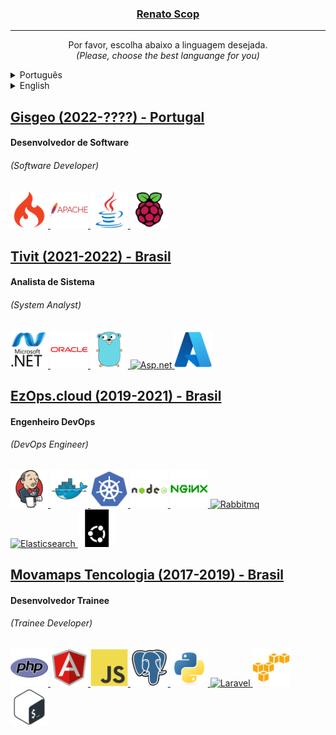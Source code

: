<h3 style="text-align: center;"><a href="https://www.linkedin.com/in/renato-alvorcem-scop-7b7b7811a/" target="_blank" rel="noreferrer">Renato Scop </a></h3>

___

<p style="text-align: center;"> Por favor, escolha abaixo a linguagem desejada.<br><em>(Please, choose the best languange for you)</em></p>

<details>
  <summary>Português</summary>

  ### Olá, me chamo Renato Alvorcem Scop, sou um desenvolvedor amazonense brasileiro em constante evolução e aprendizado, aqui você me conhecer um pouco melhor.
  <p>
  Meu primeiro contato com a área de programação foi quando decidi abrir servidores privados de alguns jogos populares no Brasil, e com isso acabei aprendendo um pouco de Java, C++, Redes, Firewall, Conexão Remota, Shell, Bash dentre inumeras outras tecnologias.
  </p>
  <p>
  Formalmente iniciei minha carreira em 2017 e desde então passei por inumeros projetos e problemas que ajudaram a me aperfeiçoar dentro da área.
  </p>
</details>
<details>
  <summary>English</summary>

  ### Hello, my name is Renato Alvorcem Scop. I'm a software developer from Amazonas, Brazil, in a constant cycle of learning and evolution. Here, you can get to know me better.
  <p>
  My first contact with programming was when I decided to open private game servers for some popular games in Brazil, and with that, I learned a little bit of Java, C++, networking, firewalls, remote connections, shell, and many other technologies.
  </p>
  <p>
  Formally speaking, I started my career in 2017. Since then, I have worked on various projects and encountered numerous challenges that have helped me to improve in the IT field.
  </p>
</details>

## <a href="https://www.linkedin.com/company/gisgeo/mycompany/" target="_blank" rel="noreferrer">Gisgeo (2022-????) - Portugal</a>
  #### Desenvolvedor de Software
  ###### (<em>Software Developer</em>)
  <a href="https://codeigniter.com/" target="_blank" rel="noreferrer"> <img src="https://raw.githubusercontent.com/devicons/devicon/55609aa5bd817ff167afce0d965585c92040787a/icons/codeigniter/codeigniter-plain.svg" alt="Codeigniter" width="60" height="60"/> </a>
  <a href="https://httpd.apache.org/" target="_blank" rel="noreferrer"> <img src="https://raw.githubusercontent.com/devicons/devicon/55609aa5bd817ff167afce0d965585c92040787a/icons/apache/apache-original-wordmark.svg" alt="Apache" width="60" height="60"/> </a>
  <a href="https://www.java.com/" target="_blank" rel="noreferrer"> <img src="https://raw.githubusercontent.com/devicons/devicon/55609aa5bd817ff167afce0d965585c92040787a/icons/java/java-original.svg" alt="Java" width="60" height="60"/> </a>
  <a href="https://www.raspberrypi.org/" target="_blank" rel="noreferrer"> <img src="https://raw.githubusercontent.com/devicons/devicon/55609aa5bd817ff167afce0d965585c92040787a/icons/raspberrypi/raspberrypi-original.svg" alt="Raspberry" width="60" height="60"/> </a>

  ## <a href="https://www.linkedin.com/company/tivit/" target="_blank" rel="noreferrer">Tivit (2021-2022) - Brasil</a>
  #### Analista de Sistema
  ###### (<em>System Analyst</em>)

  <a href="https://dotnet.microsoft.com/" target="_blank" rel="noreferrer"> <img src="https://raw.githubusercontent.com/devicons/devicon/55609aa5bd817ff167afce0d965585c92040787a/icons/dot-net/dot-net-original-wordmark.svg" alt=".Net" width="60" height="60"/> </a>
  <a href="https://www.oracle.com/" target="_blank" rel="noreferrer"> <img src="https://raw.githubusercontent.com/devicons/devicon/55609aa5bd817ff167afce0d965585c92040787a/icons/oracle/oracle-original.svg" alt="Oracle" width="60" height="60"/> </a>
  <a href="https://go.dev/" target="_blank" rel="noreferrer"> <img src="https://raw.githubusercontent.com/devicons/devicon/55609aa5bd817ff167afce0d965585c92040787a/icons/go/go-original.svg" alt="Go" width="60" height="60"/> </a>
  <a href="https://dotnet.microsoft.com/apps/aspnet" target="_blank" rel="noreferrer"> <img src="https://www.svgrepo.com/show/508894/aspnet.svg" alt="Asp.net" width="60" height="60"/> </a>
  <a href="https://azure.microsoft.com/" target="_blank" rel="noreferrer"> <img src="https://raw.githubusercontent.com/devicons/devicon/55609aa5bd817ff167afce0d965585c92040787a/icons/azure/azure-original.svg" alt="Azure" width="60" height="60"/> </a>

  ## <a href="https://www.linkedin.com/company/ezops/" target="_blank" rel="noreferrer">EzOps.cloud (2019-2021) - Brasil</a>
  #### Engenheiro DevOps
  ###### (<em>DevOps Engineer</em>)
  <a href="https://www.jenkins.io/" target="_blank" rel="noreferrer"> <img src="https://raw.githubusercontent.com/devicons/devicon/55609aa5bd817ff167afce0d965585c92040787a/icons/jenkins/jenkins-original.svg" alt="Jenkins" width="60" height="60"/> </a>
  <a href="https://www.docker.com/" target="_blank" rel="noreferrer"> <img src="https://raw.githubusercontent.com/devicons/devicon/55609aa5bd817ff167afce0d965585c92040787a/icons/docker/docker-original.svg" alt="Docker" width="60" height="60"/> </a>
  <a href="https://kubernetes.io/" target="_blank" rel="noreferrer"> <img src="https://raw.githubusercontent.com/devicons/devicon/55609aa5bd817ff167afce0d965585c92040787a/icons/kubernetes/kubernetes-plain.svg" alt="Kubernets" width="60" height="60"/> </a>
  <a href="https://nodejs.org/" target="_blank" rel="noreferrer"> <img src="https://raw.githubusercontent.com/devicons/devicon/55609aa5bd817ff167afce0d965585c92040787a/icons/nodejs/nodejs-original-wordmark.svg" alt="Nodejs" width="60" height="60"/> </a>
  <a href="https://www.nginx.com/" target="_blank" rel="noreferrer"> <img src="https://raw.githubusercontent.com/devicons/devicon/55609aa5bd817ff167afce0d965585c92040787a/icons/nginx/nginx-original.svg" alt="Nginx" width="60" height="60"/> </a>
  <a href="https://www.rabbitmq.com/" target="_blank" rel="noreferrer"> <img src="https://www.rabbitmq.com/img/logo-rabbitmq.svg" alt="Rabbitmq" width="60" height="60"/> </a>
  <a href="https://www.elastic.co/pt/" target="_blank" rel="noreferrer"> <img src="https://images.contentstack.io/v3/assets/bltefdd0b53724fa2ce/blt784552688fae9979/5bbca1d7c863b8e614126af7/logo-elastic-outline-white.svg" alt="Elasticsearch" width="60" height="60"/> </a>
  <a href="https://ubuntu.com/" target="_blank" rel="noreferrer"> <img src="https://raw.githubusercontent.com/devicons/devicon/55609aa5bd817ff167afce0d965585c92040787a/icons/ubuntu/ubuntu-plain.svg" alt="Ubuntu" width="60" height="60"/> </a>

  ## <a href="https://www.linkedin.com/company/mova-tecnologia/" target="_blank" rel="noreferrer">Movamaps Tencologia (2017-2019) - Brasil</a>
  #### Desenvolvedor Trainee
  ###### (<em>Trainee Developer</em>)
  <a href="https://www.php.net/" target="_blank" rel="noreferrer"> <img src="https://raw.githubusercontent.com/devicons/devicon/55609aa5bd817ff167afce0d965585c92040787a/icons/php/php-original.svg" alt="Php" width="60" height="60"/> </a>
  <a href="https://angular.io/" target="_blank" rel="noreferrer"> <img src="https://raw.githubusercontent.com/devicons/devicon/55609aa5bd817ff167afce0d965585c92040787a/icons/angularjs/angularjs-original.svg" alt="Angular" width="60" height="60"/> </a> 
  <a href="https://www.javascript.com/" target="_blank" rel="noreferrer"> <img src="https://raw.githubusercontent.com/devicons/devicon/55609aa5bd817ff167afce0d965585c92040787a/icons/javascript/javascript-original.svg" alt="Javascript" width="60" height="60"/> </a> 
  <a href="https://www.postgresql.org/" target="_blank" rel="noreferrer"> <img src="https://raw.githubusercontent.com/devicons/devicon/55609aa5bd817ff167afce0d965585c92040787a/icons/postgresql/postgresql-original.svg" alt="Postgresql" width="60" height="60"/> </a> 
  <a href="https://www.python.org/" target="_blank" rel="noreferrer"> <img src="https://raw.githubusercontent.com/devicons/devicon/55609aa5bd817ff167afce0d965585c92040787a/icons/python/python-original.svg" alt="Python" width="60" height="60"/> </a>
  <a href="https://laravel.com/" target="_blank" rel="noreferrer"> <img src="https://laravel.com/img/logomark.min.svg" alt="Laravel" width="60" height="60"/> </a> 
  <a href="https://aws.amazon.com/" target="_blank" rel="noreferrer"> <img src="https://raw.githubusercontent.com/devicons/devicon/55609aa5bd817ff167afce0d965585c92040787a/icons/amazonwebservices/amazonwebservices-original.svg" alt="Aws" width="60" height="60"/> </a> 
  <a href="https://www.gnu.org/software/bash/" target="_blank" rel="noreferrer"> <img src="https://raw.githubusercontent.com/devicons/devicon/55609aa5bd817ff167afce0d965585c92040787a/icons/bash/bash-original.svg" alt="Bash" width="60" height="60"/> </a> 
